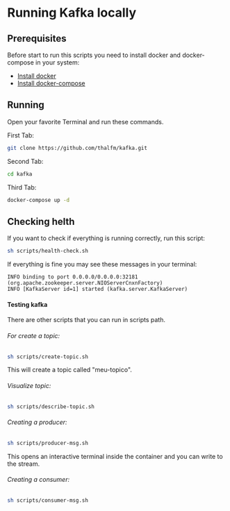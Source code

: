 # Running Kafka locally
## Prerequisites

Before start to run this scripts you need to install docker and docker-compose in your system:

- [Install docker](https://docs.docker.com/engine/install/)
- [Install docker-compose](https://docs.docker.com/compose/install/)

## Running

Open your favorite Terminal and run these commands.

First Tab:

```sh 
git clone https://github.com/thalfm/kafka.git
```

Second Tab:

```sh 
cd kafka
```

Third Tab:

```sh
docker-compose up -d
```

## Checking helth

If you want to check if everything is running correctly, run this script:

```sh
sh scripts/health-check.sh
```

If everything is fine you may see these messages in your terminal:

```shell 
INFO binding to port 0.0.0.0/0.0.0.0:32181 (org.apache.zookeeper.server.NIOServerCnxnFactory)
INFO [KafkaServer id=1] started (kafka.server.KafkaServer)
```

#### Testing kafka 

There are other scripts that you can run in scripts path.

###### For create a topic:

```sh
sh scripts/create-topic.sh
```

This will create a topic called "meu-topico".

###### Visualize topic:

```sh
sh scripts/describe-topic.sh
```

###### Creating a producer:

```sh
sh scripts/producer-msg.sh
```

This opens an interactive terminal inside the container and you can write to the stream.

###### Creating a consumer:

```sh
sh scripts/consumer-msg.sh
```
